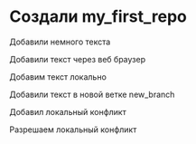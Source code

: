 ﻿# Создали my_first_repo

Добавили немного текста

Добавили текст через веб браузер

Добавим текст локально

Добавили текст в новой ветке new_branch

Добавил локальный конфликт

Разрешаем локальный конфликт